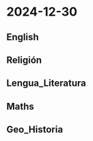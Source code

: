 # 2024-12-30 <!-- markmap: foldAll -->

## English

## Religión

## Lengua_Literatura

## Maths

## Geo_Historia

